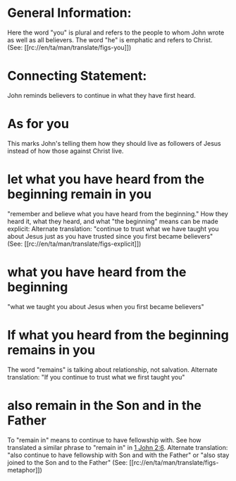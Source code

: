 # General Information:

Here the word "you" is plural and refers to the people to whom John wrote as well as all believers. The word "he" is emphatic and refers to Christ. (See: [[rc://en/ta/man/translate/figs-you]])

# Connecting Statement:

John reminds believers to continue in what they have first heard.

# As for you

This marks John's telling them how they should live as followers of Jesus instead of how those against Christ live.

# let what you have heard from the beginning remain in you

"remember and believe what you have heard from the beginning." How they heard it, what they heard, and what "the beginning" means can be made explicit: Alternate translation: "continue to trust what we have taught you about Jesus just as you have trusted since you first became believers" (See: [[rc://en/ta/man/translate/figs-explicit]])

# what you have heard from the beginning

"what we taught you about Jesus when you first became believers"

# If what you heard from the beginning remains in you

The word "remains" is talking about relationship, not salvation. Alternate translation: "If you continue to trust what we first taught you"

# also remain in the Son and in the Father
To "remain in" means to continue to have fellowship with. See how translated a similar phrase to "remain in" in [1 John 2:6](../02/06.md). Alternate translation: "also continue to have fellowship with Son and with the Father" or "also stay joined to the Son and to the Father" (See: [[rc://en/ta/man/translate/figs-metaphor]])

